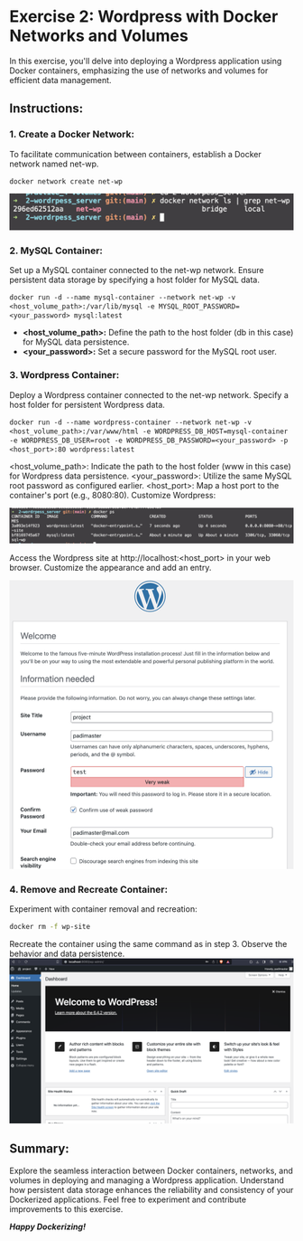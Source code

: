 # Exercise 2: Wordpress with Docker Networks and Volumes

In this exercise, you'll delve into deploying a Wordpress application using Docker containers, emphasizing the use of networks and volumes for efficient data management.

## Instructions:

### 1. Create a Docker Network:

To facilitate communication between containers, establish a Docker network named net-wp.

``` bash:
docker network create net-wp
```
![docker volume inspect](https://github.com/padimaster/Software-Construction-and-Evolution/blob/main/blob/wp-net.png?raw=true)

### 2. MySQL Container:

Set up a MySQL container connected to the net-wp network. Ensure persistent data storage by specifying a host folder for MySQL data.

```bash:
docker run -d --name mysql-container --network net-wp -v <host_volume_path>:/var/lib/mysql -e MYSQL_ROOT_PASSWORD=<your_password> mysql:latest
```

- **<host_volume_path>:** Define the path to the host folder (db in this case) for MySQL data persistence.
- **<your_password>:** Set a secure password for the MySQL root user.


### 3. Wordpress Container:

Deploy a Wordpress container connected to the net-wp network. Specify a host folder for persistent Wordpress data.

```bash:
docker run -d --name wordpress-container --network net-wp -v <host_volume_path>:/var/www/html -e WORDPRESS_DB_HOST=mysql-container -e WORDPRESS_DB_USER=root -e WORDPRESS_DB_PASSWORD=<your_password> -p <host_port>:80 wordpress:latest
```

<host_volume_path>: Indicate the path to the host folder (www in this case) for Wordpress data persistence.
<your_password>: Utilize the same MySQL root password as configured earlier.
<host_port>: Map a host port to the container's port (e.g., 8080:80).
Customize Wordpress:

![docker volume inspect](https://github.com/padimaster/Software-Construction-and-Evolution/blob/main/blob/wp-containers.png?raw=true)

Access the Wordpress site at http://localhost:<host_port> in your web browser. Customize the appearance and add an entry.

![docker volume inspect](https://github.com/padimaster/Software-Construction-and-Evolution/blob/main/blob/wp-set-up.png?raw=true)

### 4. Remove and Recreate Container:

Experiment with container removal and recreation:

```bash
docker rm -f wp-site
```

Recreate the container using the same command as in step 3. Observe the behavior and data persistence.
![docker volume inspect](https://github.com/padimaster/Software-Construction-and-Evolution/blob/main/blob/wp-site.png?raw=true)

## Summary:
Explore the seamless interaction between Docker containers, networks, and volumes in deploying and managing a Wordpress application. Understand how persistent data storage enhances the reliability and consistency of your Dockerized applications. Feel free to experiment and contribute improvements to this exercise. 

***Happy Dockerizing!***